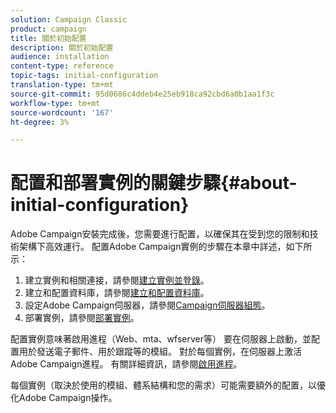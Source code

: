 ```yaml
---
solution: Campaign Classic
product: campaign
title: 關於初始配置
description: 關於初始配置
audience: installation
content-type: reference
topic-tags: initial-configuration
translation-type: tm+mt
source-git-commit: 95d0686c4ddeb4e25eb918ca92cbd6a0b1aa1f3c
workflow-type: tm+mt
source-wordcount: '167'
ht-degree: 3%

---
```



# 配置和部署實例的關鍵步驟{#about-initial-configuration}

Adobe Campaign安裝完成後，您需要進行配置，以確保其在受到您的限制和技術架構下高效運行。 配置Adobe Campaign實例的步驟在本章中詳述，如下所示：

1. 建立實例和相關連接，請參閱[建立實例並登錄](../../installation/using/creating-an-instance-and-logging-on.md)。
1. 建立和配置資料庫，請參閱[建立和配置資料庫](../../installation/using/creating-and-configuring-the-database.md)。
1. 設定Adobe Campaign伺服器，請參閱[Campaign伺服器組態](../../installation/using/campaign-server-configuration.md)。
1. 部署實例，請參閱[部署實例](../../installation/using/deploying-an-instance.md)。

配置實例意味著啟用進程（Web、mta、wfserver等） 要在伺服器上啟動，並配置用於發送電子郵件、用於跟蹤等的模組。 對於每個實例，在伺服器上激活Adobe Campaign進程。 有關詳細資訊，請參閱[啟用進程](../../installation/using/campaign-server-configuration.md#enabling-processes)。

每個實例（取決於使用的模組、體系結構和您的需求）可能需要額外的配置，以優化Adobe Campaign操作。
